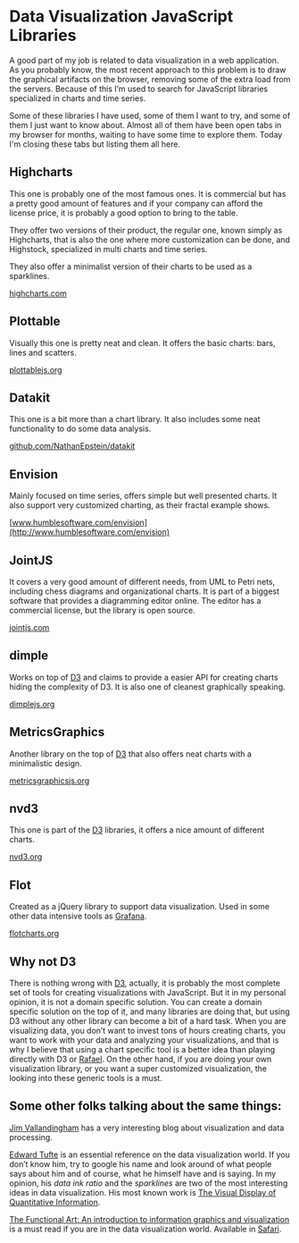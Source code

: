 Data Visualization JavaScript Libraries
=======================================


A good part of my job is related to data visualization in a web application. As you probably know, the most recent approach to this problem is to draw the graphical artifacts on the browser, removing some of the extra load from the servers. Because of this I’m used to search for JavaScript libraries specialized in charts and time series.

Some of these libraries I have used, some of them I want to try, and some of them I just want to know about. Almost all of them have been open tabs in my browser for months, waiting to have some time to explore them. Today I'm closing these tabs but listing them all here.

 
## Highcharts

This one is probably one of the most famous ones. It is commercial but has a pretty good amount of features and if your company can afford the license price, it is probably a good option to bring to the table.

They offer two versions of their product, the regular one, known simply as Highcharts, that is also the one where more customization can be done, and Highstock, specialized in multi charts and time series.
   
They also offer a minimalist version of their charts to be used as a sparklines.

[highcharts.com](http://www.highcharts.com/)

 
## Plottable

Visually this one is pretty neat and clean. It offers the basic charts: bars, lines and scatters.

[plottablejs.org](http://plottablejs.org/)


## Datakit

This one is a bit more than a chart library. It also includes some neat functionality to do some data analysis.

[github.com/NathanEpstein/datakit](https://github.com/NathanEpstein/datakit)


## Envision

Mainly focused on time series, offers simple but well presented charts. It also support very customized charting, as their fractal example shows.

[www.humblesoftware.com/envision](http://www.humblesoftware.com/envision)


## JointJS

It covers a very good amount of different needs, from UML to Petri nets, including chess diagrams and organizational charts. It is part of a biggest software that provides a diagramming editor online. The editor has a commercial license, but the library is open source.

[jointjs.com](http://jointjs.com/)


## dimple

Works on top of [D3](http://d3js.org) and claims to provide a easier API for creating charts hiding the complexity of D3.
It is also one of cleanest graphically speaking.

[dimplejs.org](http://dimplejs.org/)


## MetricsGraphics

Another library on the top of [D3](http://d3js.org) that also offers neat charts with a minimalistic design.

[metricsgraphicsjs.org](http://metricsgraphicsjs.org/)


## nvd3

This one is part of the [D3](http://d3js.org) libraries, it offers a nice amount of different charts.

[nvd3.org](http://nvd3.org/)


## Flot

Created as a jQuery library to support data visualization. Used in some other data intensive tools as [Grafana](http://grafana.org/). 

[flotcharts.org](http://www.flotcharts.org/)

## Why not D3

There is nothing wrong with [D3](http://d3js.org), actually, it is probably the most complete set of tools for creating visualizations with JavaScript. But it in my personal opinion, it is not a domain specific solution. You can create a domain specific solution on the top of it, and many libraries are doing that, but using D3 without any other library can become a bit of a hard task. When you are visualizing data, you don’t want to invest tons of hours creating charts, you want to work with your data and analyzing your visualizations, and that is why I believe that using a chart specific tool is a better idea than playing directly with D3 or [Rafael](http://raphaeljs.com/). On the other hand, if you are doing your own visualization library, or you want a super customized visualization, the looking into these generic tools is a must.


## Some other folks talking about the same things:

[Jim Vallandingham](http://vallandingham.me/) has a very interesting blog about visualization and data processing.

[Edward Tufte](http://www.edwardtufte.com/tufte/index) is an essential reference on the data visualization world. If you don’t know him, try to google his name and look around of what people says about him and of course, what he himself have and is saying. In my opinion, his *data ink ratio* and the *sparklines* are two of the most interesting ideas in data visualization. His most known work is [The Visual Display of Quantitative Information](http://www.amazon.com/gp/product/0961392142/ref=as_li_tl?ie=UTF8&camp=1789&creative=390957&creativeASIN=0961392142&linkCode=as2&tag=wigahlukblog-20&linkId=6M4GTOWCQXDBDM4U).

[The Functional Art: An introduction to information graphics and visualization](http://www.amazon.com/gp/product/0321834739/ref=as_li_tl?ie=UTF8&camp=1789&creative=390957&creativeASIN=0321834739&linkCode=as2&tag=wigahlukblog-20&linkId=SSXTTBZHZB3JFAWH) is a must read if you are in the data visualization world. Available in [Safari](my.safaribooksonline.com). 
